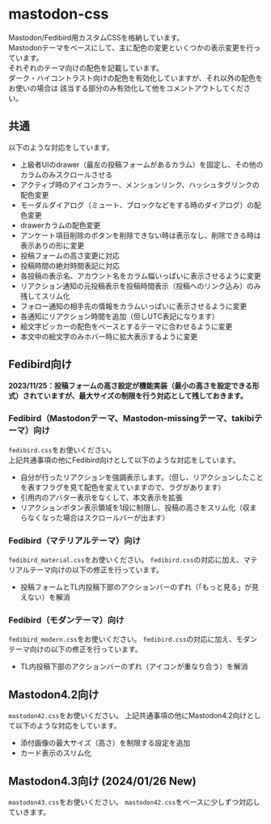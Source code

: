 # mastodon-css
Mastodon/Fedibird用カスタムCSSを格納しています。  
Mastodonテーマをベースにして、主に配色の変更といくつかの表示変更を行っています。  
それぞれのテーマ向けの配色を記載しています。  
ダーク・ハイコントラスト向けの配色を有効化していますが、それ以外の配色をお使いの場合は
該当する部分のみ有効化して他をコメントアウトしてください。

## 共通
以下のような対応をしています。

- 上級者UIのdrawer（最左の投稿フォームがあるカラム）を固定し、その他のカラムのみスクロールさせる
- アクティブ時のアイコンカラー、メンションリンク、ハッシュタグリンクの配色変更
- モーダルダイアログ（ミュート、ブロックなどをする時のダイアログ）の配色変更
- drawerカラムの配色変更
- アンケート項目削除のボタンを削除できない時は表示なし、削除できる時は表示ありの形に変更
- 投稿フォームの高さ変更に対応  
- 投稿時間の絶対時間表記に対応
- 各投稿の表示名、アカウント名をカラム幅いっぱいに表示させるように変更
- リアクション通知の元投稿表示を投稿時間表示（投稿へのリンク込み）のみ残してスリム化
- フォロー通知の相手先の情報をカラムいっぱいに表示させるように変更
- 各通知にリアクション時間を追加（但しUTC表記になります）
- 絵文字ピッカーの配色をベースとするテーマに合わせるように変更
- 本文中の絵文字のみホバー時に拡大表示するように変更

## Fedibird向け

**2023/11/25：投稿フォームの高さ設定が機能実装（最小の高さを設定できる形式）されていますが、最大サイズの制限を行う対応として残しておきます。**

### Fedibird（Mastodonテーマ、Mastodon-missingテーマ、takibiテーマ）向け
`fedibird.css`をお使いください。  
上記共通事項の他にFedibird向けとして以下のような対応をしています。

- 自分が行ったリアクションを強調表示します。（但し、リアクションしたことを表すフラグを見て配色を変えていますので、ラグがあります）
- 引用内のアバター表示をなくして、本文表示を拡張
- リアクションボタン表示領域を1段に制限し、投稿の高さをスリム化（収まらなくなった場合はスクロールバーが出ます）

### Fedibird（マテリアルテーマ）向け
`fedibird_material.css`をお使いください。
`fedibird.css`の対応に加え、マテリアルテーマ向けの以下の修正を行っています。

- 投稿フォームとTL内投稿下部のアクションバーのずれ（「もっと見る」が見えない）を解消

### Fedibird（モダンテーマ）向け
`fedibird_modern.css`をお使いください。
`fedibird.css`の対応に加え、モダンテーマ向けの以下の修正を行っています。

- TL内投稿下部のアクションバーのずれ（アイコンが重なり合う）を解消

## Mastodon4.2向け
`mastodon42.css`をお使いください。
上記共通事項の他にMastodon4.2向けとして以下のような対応をしています。

- 添付画像の最大サイズ（高さ）を制限する設定を追加
- カード表示のスリム化

## Mastodon4.3向け (2024/01/26 New)
`mastodon43.css`をお使いください。
`mastodon42.css`をベースに少しずつ対応していきます。